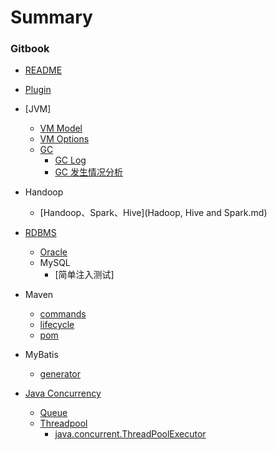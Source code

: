 # Summary

### Gitbook
  * [README](README.md)
  * [Plugin](gitbook_plugin.md)

  * [JVM]
    * [VM Model](jvm_model.md)
    * [VM Options](jvm_custom_vm_options.md)
    * [GC](jvm_gc_abstruct.md)
      * [GC Log](jvm_gc_log.md)
      * [GC 发生情况分析](jvm_gc_analysis.md)

  * Handoop
    * [Handoop、Spark、Hive](Hadoop, Hive and Spark.md)

  * [RDBMS](book/rdbms.md)
    * [Oracle](book/oracle.md)
    * MySQL
      * [简单注入测试]

  * Maven
    * [commands](/MavenBook/mvn_commands.md)
    * [lifecycle](/MavenBook/mvn_lifecycle.md)
    * [pom](/MavenBook/mvn_pom.md)

  * MyBatis
    * [generator](/MyBatisBook/mybatis_generator.md)

  * [Java Concurrency](book/java_concurrency.md)
    * [Queue](book/java_concurrency_queue.md)
    * [Threadpool](book/java_concurrency_threadpool.md)
      * [java.concurrent.ThreadPoolExecutor](book/java_concurrency_concurrent_ThreadPoolExecutor.md)

<!-- ### Linux
  * [制作CentOS离线源](Book/linux%20%7C%20offline_epel.md)
  * [df](Book/linux_gnu_df.md)
  * [du](Book/linux_gnu_du.md)
  * [history处理](Book/command_history.md) -->